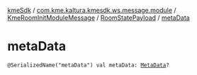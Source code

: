 [kmeSdk](../../../index.md) / [com.kme.kaltura.kmesdk.ws.message.module](../../index.md) / [KmeRoomInitModuleMessage](../index.md) / [RoomStatePayload](index.md) / [metaData](./meta-data.md)

# metaData

`@SerializedName("metaData") val metaData: `[`MetaData`](-meta-data/index.md)`?`